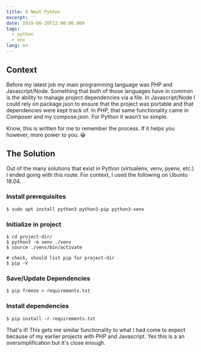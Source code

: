 ```yaml
---
title: A Neat Python
excerpt: ''
date: 2019-06-20T12:00:00.000
tags:
  - python
  - env
lang: en
---
```


## Context
Before my latest job my main programming language was PHP and Javascript/Node. Something that both of those languages have in common is the ability to manage project dependencies via a file. In Javascript/Node I could rely on package.json to ensure that the project was portable and that dependencies were kept track of. In PHP, that same functionality came in Composer and my compose.json. For Python it wasn't so simple.

Know, this is written for me to remember the process. If it helps you however, more power to you. 😀

## The Solution
Out of the many solutions that exist in Python (virtualenv, venv, pyenv, etc.) I ended going with this route. For context, I used the following on Ubuntu 18.04.

### Install prerequisites
```shell
$ sudo apt install python3 python3-pip python3-venv
```

### Initialize in project
```shell
$ cd project-dir/
$ python3 -m venv ./venv
$ source ./venv/bin/activate

# check, should list pip for project-dir
$ pip -V
```

### Save/Update Dependencies
```shell
$ pip freeze > requirements.txt
```

### Install dependencies
```shell
$ pip install -r requirements.txt
```

That's it! This gets me similar functionality to what I had come to expect because of my earlier projects with PHP and Javascript.
Yes this is a an oversimplification but it's close enough.
